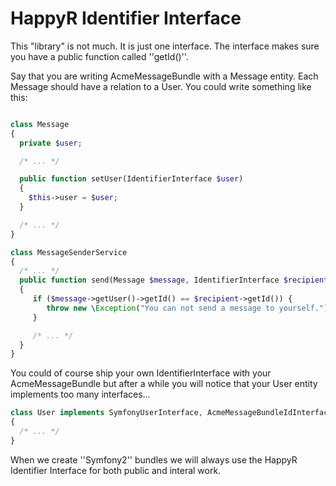# HappyR Identifier Interface

This "library" is not much. It is just one interface. The interface makes sure you have a public function called
''getId()''.

Say that you are writing AcmeMessageBundle with a Message entity. Each Message should have a relation to a User. You
could write something like this:

````php

class Message
{
  private $user;

  /* ... */

  public function setUser(IdentifierInterface $user)
  {
    $this->user = $user;
  }

  /* ... */
}

class MessageSenderService
{
  /* ... */
  public function send(Message $message, IdentifierInterface $recipient)
  {
     if ($message->getUser()->getId() == $recipient->getId()) {
        throw new \Exception("You can not send a message to yourself.");
     }

     /* ... */
  }
}

````

You could of course ship your own IdentifierInterface with your AcmeMessageBundle but after a while you will notice that
your User entity implements too many interfaces...

````php
class User implements SymfonyUserInterface, AcmeMessageBundleIdInterface, OtherBundleInterface, AcmeDemoBundleUserInterface, CompanyBundleIdentifierInterface, MyIndentifierInterface
{
  /* ... */
}
````

When we create ''Symfony2'' bundles we will always use the HappyR Identifier Interface for both public and interal work.
